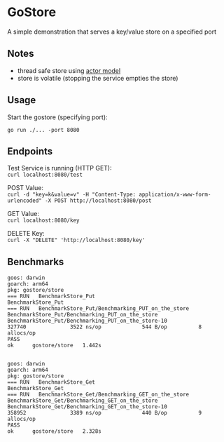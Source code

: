 # GoStore

A simple demonstration that serves a key/value store on a specified port  

## Notes

* thread safe store using [actor model](https://en.wikipedia.org/wiki/Actor_model) 
* store is volatile (stopping the service empties the store)


## Usage

Start the gostore (specifying port):

`go run ./... -port 8080`

## Endpoints


Test Service is running (HTTP GET):   
`curl localhost:8080/test`
  

POST Value:  
`curl -d "key=k&value=v" -H "Content-Type: application/x-www-form-urlencoded" -X POST http://localhost:8080/post`
  

GET Value:  
`curl localhost:8080/key`
  

DELETE Key:  
`curl -X "DELETE" 'http://localhost:8080/key'`
  

## Benchmarks

```
goos: darwin
goarch: arm64
pkg: gostore/store
=== RUN   BenchmarkStore_Put
BenchmarkStore_Put
=== RUN   BenchmarkStore_Put/Benchmarking_PUT_on_the_store
BenchmarkStore_Put/Benchmarking_PUT_on_the_store
BenchmarkStore_Put/Benchmarking_PUT_on_the_store-10               327740              3522 ns/op             544 B/op          8 allocs/op
PASS
ok      gostore/store   1.442s


goos: darwin
goarch: arm64
pkg: gostore/store
=== RUN   BenchmarkStore_Get
BenchmarkStore_Get
=== RUN   BenchmarkStore_Get/Benchmarking_GET_on_the_store
BenchmarkStore_Get/Benchmarking_GET_on_the_store
BenchmarkStore_Get/Benchmarking_GET_on_the_store-10               358952              3389 ns/op             440 B/op          9 allocs/op
PASS
ok      gostore/store   2.328s
```


